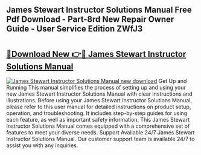 ## James Stewart Instructor Solutions Manual Free Pdf Download - Part-8rd New Repair Owner Guide - User Service Edition ZWfJ3

# <h2><a href="http://bc49895.oget.top/?id=James+Stewart+Instructor+Solutions+Manual">🔗Download New 👉🔴 James Stewart Instructor Solutions Manual</a></h2>

[![James Stewart Instructor Solutions Manual new download](https://i.imgur.com/5g1atiW.png)](http://bc49895.oget.top/?id=James+Stewart+Instructor+Solutions+Manual)
Get Up and Running This manual simplifies the process of setting up and using your new James Stewart Instructor Solutions Manual with clear instructions and illustrations. Before using your James Stewart Instructor Solutions Manual, please refer to this user manual for detailed instructions on product setup, operation, and troubleshooting. It includes step-by-step guides for using each feature, as well as important safety information. This James Stewart Instructor Solutions Manual comes equipped with a comprehensive set of features to meet your diverse needs. Support Available 24/7 James Stewart Instructor Solutions Manual. Our customer support team is available 24/7 to assist you with any inquiries.
